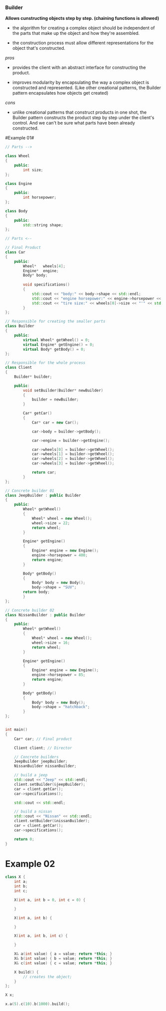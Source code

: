 ### Builder ###

**Allows cunstructing objects step by step. (chaining functions is allowed)**

+ the algorithm for creating a complex object should be independent of the
parts that make up the object and how they're assembled.

+ the construction process must allow different representations for the object
that's constructed.

*pros*

+ provides the client with an abstract interface for constructing the product.

+ improves modularity by encapsulating the way a complex object is constructed and represented. (Like other creational patterns, the Builder pattern encapsulates how objects get created)

*cons*

+ unlike creational patterns that construct products in one shot, the Builder pattern constructs the product step by step under the client's control. And we can't be sure what parts have been already constructed.

#Example 01#

```c++
// Parts -->

class Wheel
{
    public:
        int size;
};

class Engine
{
    public:
        int horsepower;
};

class Body
{
    public:
        std::string shape;
};

// Parts <--

// Final Product
class Car
{
    public:
        Wheel*   wheels[4];
        Engine*  engine;
        Body* body;
    
        void specifications()
        {
            std::cout << "body:" << body->shape << std::endl;
            std::cout << "engine horsepower:" << engine->horsepower << std::endl;
            std::cout << "tire size:" << wheels[0]->size << "'" << std::endl;
        }
};

// Responsible for creating the smaller parts
class Builder
{
    public:
        virtual Wheel* getWheel() = 0;
        virtual Engine* getEngine() = 0;
        virtual Body* getBody() = 0;
};

// Responsible for the whole process
class Client
{
    Builder* builder;

    public:
        void setBuilder(Builder* newBuilder)
        {
            builder = newBuilder;
        }

        Car* getCar()
        {
            Car* car = new Car();

            car->body = builder->getBody();

            car->engine = builder->getEngine();

            car->wheels[0] = builder->getWheel();
            car->wheels[1] = builder->getWheel();
            car->wheels[2] = builder->getWheel();
            car->wheels[3] = builder->getWheel();

            return car;
        }
};

// Concrete builder 01
class JeepBuilder : public Builder
{
    public:
        Wheel* getWheel()
        {
            Wheel* wheel = new Wheel();
            wheel->size = 22;
            return wheel;
        }

        Engine* getEngine()
        {
            Engine* engine = new Engine();
            engine->horsepower = 400;
            return engine;
        }

        Body* getBody()
        {
            Body* body = new Body();
            body->shape = "SUV";
	    return body;
        }
};

// Concrete builder 02
class NissanBuilder : public Builder
{
    public:
        Wheel* getWheel()
        {
            Wheel* wheel = new Wheel();
            wheel->size = 16;
            return wheel;
        }

        Engine* getEngine()
        {
            Engine* engine = new Engine();
            engine->horsepower = 85;
            return engine;
        }

        Body* getBody()
        {
            Body* body = new Body();
            body->shape = "hatchback";
        }
};


int main()
{
    Car* car; // Final product

    Client client; // Director

    // Concrete builders
    JeepBuilder jeepBuilder;
    NissanBuilder nissanBuilder;

    // build a jeep
    std::cout << "Jeep" << std::endl;
    client.setBuilder(&jeepBuilder);
    car = client.getCar();
    car->specifications();

    std::cout << std::endl;

    // build a nissan
    std::cout << "Nissan" << std::endl;
    client.setBuilder(&nissanBuilder);
    car = client.getCar();
    car->specifications();

    return 0;
}
```

# Example 02 #

```c++
class X {
	int a;
	int b;
	int c;

	X(int a, int b = 0, int c = 0) {

	}

	X(int a, int b) {

	}

	X(int a, int b, int c) {

	}

	X& a(int value) { a = value; return *this; }
	X& b(int value) { b = value; return *this; }
	X& c(int value) { c = value; return *this; }

	X build() {
		// creates the object;
	}
};

X x;

x.a(5).c(10).b(1000).build();
```

